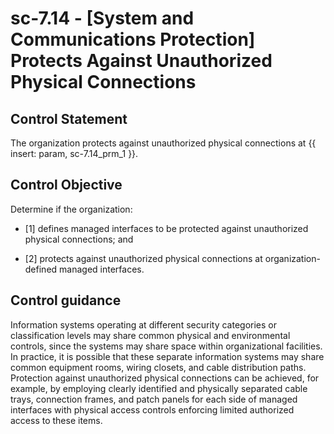 # sc-7.14 - \[System and Communications Protection\] Protects Against Unauthorized Physical Connections

## Control Statement

The organization protects against unauthorized physical connections at {{ insert: param, sc-7.14_prm_1 }}.

## Control Objective

Determine if the organization:

- \[1\] defines managed interfaces to be protected against unauthorized physical connections; and

- \[2\] protects against unauthorized physical connections at organization-defined managed interfaces.

## Control guidance

Information systems operating at different security categories or classification levels may share common physical and environmental controls, since the systems may share space within organizational facilities. In practice, it is possible that these separate information systems may share common equipment rooms, wiring closets, and cable distribution paths. Protection against unauthorized physical connections can be achieved, for example, by employing clearly identified and physically separated cable trays, connection frames, and patch panels for each side of managed interfaces with physical access controls enforcing limited authorized access to these items.
